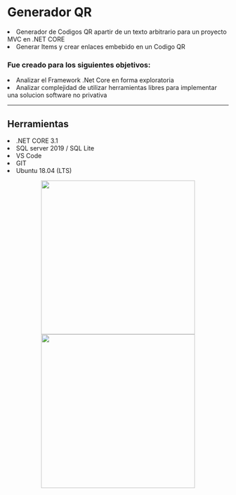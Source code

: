 # 
<h1>Generador QR</h1>
<li>Generador de Codigos QR apartir de un texto arbitrario para un proyecto MVC en .NET CORE</li>
<li>Generar Items y crear enlaces embebido en un Codigo QR</li>
<h3>Fue creado para los siguientes objetivos:</h3>
<li>Analizar el Framework .Net Core en forma exploratoria</li>
<li>Analizar complejidad de utilizar herramientas libres para implementar una solucion software no privativa</li>
<hr/>
<h2>Herramientas</h2>
<li>.NET CORE 3.1</li>
<li>SQL server 2019 / SQL Lite</li>
<li>VS Code</li>
<li>GIT</li>
<li>Ubuntu 18.04 (LTS)</li>
 <p align="center"> <img src="
https://gifmaker.me/PlayGIFAnimation.php?folder=2020062209SFKpIKvU8rid0hHZhfn9TO&file=output_sUqQ0X.gife" width="350"/> <img src="your_relative_path_here_number_2_large_name" width="350"/> </p> 


